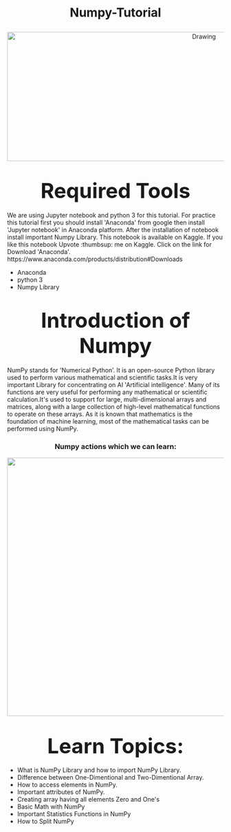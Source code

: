 <h1> <p align="center">
Numpy-Tutorial
</p></h1>

 <p align="center">
  <img src="https://miro.medium.com/max/1100/1*1HgaZPEEZcMtgnL_Fq89vQ.webp" alt="Drawing" style="width: 900px; height:300px;"/> 
</p>

 <h1><center><strong><font size=100px>Required Tools</font></strong></center></h1>
We are using Jupyter notebook and python 3 for this tutorial. For practice this tutorial first you should install 'Anaconda' from google then install 'Jupyter notebook' in Anaconda platform. After the installation of notebook install important Numpy Library. This notebook is available on Kaggle. If you like this notebook Upvote :thumbsup: me on Kaggle. Click on the link for Download 'Anaconda'. https://www.anaconda.com/products/distribution#Downloads <br>

- Anaconda
- python 3
- Numpy Library

<h1><center><strong><font size=90px>Introduction of Numpy</font></strong></center></h1>

NumPy stands for 'Numerical Python’. It is an open-source Python library used to perform various mathematical and scientific tasks.It is very important Library for  concentrating on AI 'Artificial intelligence'. Many of its functions are very useful for performing any mathematical or scientific calculation.It's used to support for large, multi-dimensional arrays and matrices, along with a large collection of high-level mathematical functions to operate on these arrays. As it is known that mathematics is the foundation of machine learning, most of the mathematical tasks can be performed using NumPy.

<h3> <p align="center">
Numpy actions which we can learn:
</p></h3>
<p align="center">
    <img src="https://techvidvan.com/tutorials/wp-content/uploads/sites/2/2020/07/Uses-of-NumPy-1.jpg" width="600">
</p>

<h1><center><strong><font size=90px>Learn Topics:</font></strong></center></h1>
 
- What is NumPy Library and how to import NumPy Library.
- Difference between One-Dimentional and Two-Dimentional Array.
- How to access elements in NumPy.
- Important attributes of NumPy.
- Creating array having all elements Zero and One's
- Basic Math with NumPy
- Important Statistics Functions in NumPy
- How to Split NumPy

